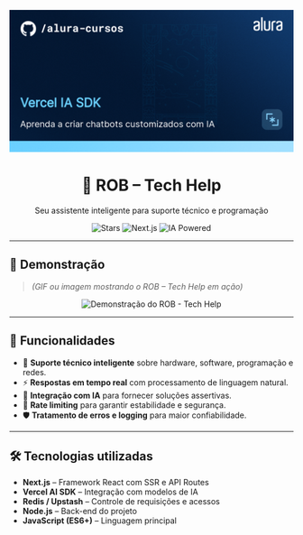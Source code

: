 ![](thumbnail.png)

<h1 align="center">🤖 ROB – Tech Help</h1>

<p align="center">
  Seu assistente inteligente para suporte técnico e programação
</p>

<p align="center">
  <img src="https://img.shields.io/github/stars/filipesvb/nextjs-ai-chat?style=for-the-badge" alt="Stars"/>
  <img src="https://img.shields.io/badge/Next.js-000000?style=for-the-badge&logo=nextdotjs&logoColor=white" alt="Next.js"/>
  <img src="https://img.shields.io/badge/IA-Powered-FF5733?style=for-the-badge" alt="IA Powered"/>
</p>

---

## 📸 Demonstração

> _(GIF ou imagem mostrando o ROB – Tech Help em ação)_

<p align="center">
  <img src="demo.gif" alt="Demonstração do ROB - Tech Help" width="600"/>
</p>

---

## 🔨 Funcionalidades

- 🤝 **Suporte técnico inteligente** sobre hardware, software, programação e redes.
- ⚡ **Respostas em tempo real** com processamento de linguagem natural.
- 🧠 **Integração com IA** para fornecer soluções assertivas.
- 🚦 **Rate limiting** para garantir estabilidade e segurança.
- 🛡 **Tratamento de erros e logging** para maior confiabilidade.

---

## 🛠️ Tecnologias utilizadas

- **Next.js** – Framework React com SSR e API Routes
- **Vercel AI SDK** – Integração com modelos de IA
- **Redis / Upstash** – Controle de requisições e acessos
- **Node.js** – Back-end do projeto
- **JavaScript (ES6+)** – Linguagem principal
